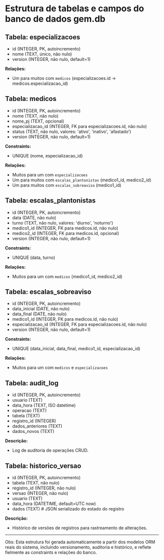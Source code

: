 # Estrutura de tabelas e campos do banco de dados gem.db

## Tabela: especializacoes

- id (INTEGER, PK, autoincremento)
- nome (TEXT, único, não nulo)
- version (INTEGER, não nulo, default=1)

**Relações:**

- Um para muitos com `medicos` (especializacoes.id → medicos.especializacao_id)

## Tabela: medicos

- id (INTEGER, PK, autoincremento)
- nome (TEXT, não nulo)
- nome_pj (TEXT, opcional)
- especializacao_id (INTEGER, FK para especializacoes.id, não nulo)
- status (TEXT, não nulo, valores: 'ativo', 'inativo', 'afastado')
- version (INTEGER, não nulo, default=1)

**Constraints:**

- UNIQUE (nome, especializacao_id)

**Relações:**

- Muitos para um com `especializacoes`
- Um para muitos com `escalas_plantonistas` (medico1_id, medico2_id)
- Um para muitos com `escalas_sobreaviso` (medico1_id)

## Tabela: escalas_plantonistas

- id (INTEGER, PK, autoincremento)
- data (DATE, não nulo)
- turno (TEXT, não nulo, valores: 'diurno', 'noturno')
- medico1_id (INTEGER, FK para medicos.id, não nulo)
- medico2_id (INTEGER, FK para medicos.id, opcional)
- version (INTEGER, não nulo, default=1)

**Constraints:**

- UNIQUE (data, turno)

**Relações:**

- Muitos para um com `medicos` (medico1_id, medico2_id)

## Tabela: escalas_sobreaviso

- id (INTEGER, PK, autoincremento)
- data_inicial (DATE, não nulo)
- data_final (DATE, não nulo)
- medico1_id (INTEGER, FK para medicos.id, não nulo)
- especializacao_id (INTEGER, FK para especializacoes.id, não nulo)
- version (INTEGER, não nulo, default=1)

**Constraints:**

- UNIQUE (data_inicial, data_final, medico1_id, especializacao_id)

**Relações:**

- Muitos para um com `medicos` e `especializacoes`

## Tabela: audit_log

- id (INTEGER, PK, autoincremento)
- usuario (TEXT)
- data_hora (TEXT, ISO datetime)
- operacao (TEXT)
- tabela (TEXT)
- registro_id (INTEGER)
- dados_anteriores (TEXT)
- dados_novos (TEXT)

**Descrição:**

- Log de auditoria de operações CRUD.

## Tabela: historico_versao

- id (INTEGER, PK, autoincremento)
- tabela (TEXT, não nulo)
- registro_id (INTEGER, não nulo)
- versao (INTEGER, não nulo)
- usuario (TEXT)
- data_hora (DATETIME, default=UTC now)
- dados (TEXT) # JSON serializado do estado do registro

**Descrição:**

- Histórico de versões de registros para rastreamento de alterações.

---

Obs: Esta estrutura foi gerada automaticamente a partir dos modelos ORM reais do sistema, incluindo versionamento, auditoria e histórico, e reflete fielmente as constraints e relações do banco.
